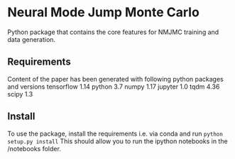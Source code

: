 # Neural Mode Jump Monte Carlo

Python package that contains the core features for NMJMC training and data
generation.

## Requirements
Content of the paper has been generated with following python packages and versions
tensorflow 1.14
python 3.7
numpy 1.17
jupyter 1.0
tqdm 4.36
scipy 1.3

## Install
To use the package, install the requirements i.e. via conda and run 
`
python setup.py install
`
This should allow you to run the ipython notebooks in the /notebooks folder.
